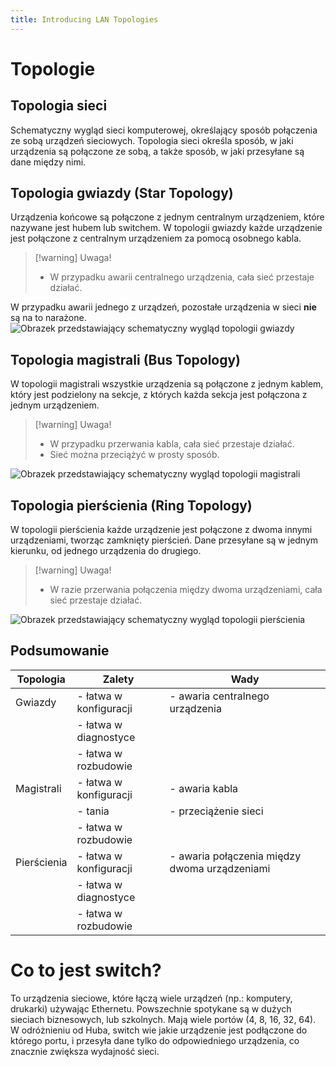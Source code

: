 ```yaml
---
title: Introducing LAN Topologies
---
```


# Topologie

## Topologia sieci

Schematyczny wygląd sieci komputerowej, określający sposób połączenia ze sobą urządzeń sieciowych. Topologia sieci określa sposób, w jaki urządzenia są połączone ze sobą, a także sposób, w jaki przesyłane są dane między nimi.

## Topologia gwiazdy (Star Topology)

Urządzenia końcowe są połączone z jednym centralnym urządzeniem, które nazywane jest hubem lub switchem. W topologii gwiazdy każde urządzenie jest połączone z centralnym urządzeniem za pomocą osobnego kabla.

> [!warning] Uwaga!
>
> - W przypadku awarii centralnego urządzenia, cała sieć przestaje działać.

W przypadku awarii jednego z urządzeń, pozostałe urządzenia w sieci **nie** są na to narażone.
![Obrazek przedstawiający schematyczny wygląd topologii gwiazdy](/intro-to-lan/images/star-topology.png)

## Topologia magistrali (Bus Topology)

W topologii magistrali wszystkie urządzenia są połączone z jednym kablem, który jest podzielony na sekcje, z których każda sekcja jest połączona z jednym urządzeniem.

> [!warning] Uwaga!
>
> - W przypadku przerwania kabla, cała sieć przestaje działać.
> - Sieć można przeciążyć w prosty sposób.

![Obrazek przedstawiający schematyczny wygląd topologii magistrali](/intro-to-lan/images/bus-topology.png)

## Topologia pierścienia (Ring Topology)

W topologii pierścienia każde urządzenie jest połączone z dwoma innymi urządzeniami, tworząc zamknięty pierścień. Dane przesyłane są w jednym kierunku, od jednego urządzenia do drugiego.

> [!warning] Uwaga!
>
> - W razie przerwania połączenia między dwoma urządzeniami, cała sieć przestaje działać.

![Obrazek przedstawiający schematyczny wygląd topologii pierścienia](/intro-to-lan/images/ring-topology.png)

## Podsumowanie

| Topologia   | Zalety                 | Wady                                          |
| ----------- | ---------------------- | --------------------------------------------- |
| Gwiazdy     | - łatwa w konfiguracji | - awaria centralnego urządzenia               |
|             | - łatwa w diagnostyce  |                                               |
|             | - łatwa w rozbudowie   |                                               |
| Magistrali  | - łatwa w konfiguracji | - awaria kabla                                |
|             | - tania                | - przeciążenie sieci                          |
|             | - łatwa w rozbudowie   |                                               |
| Pierścienia | - łatwa w konfiguracji | - awaria połączenia między dwoma urządzeniami |
|             | - łatwa w diagnostyce  |                                               |
|             | - łatwa w rozbudowie   |                                               |

# Co to jest switch?

To urządzenia sieciowe, które łączą wiele urządzeń (np.: komputery, drukarki) używając Ethernetu.
Powszechnie spotykane są w dużych sieciach biznesowych, lub szkolnych. Mają wiele portów (4, 8, 16, 32, 64).
W odróżnieniu od Huba, switch wie jakie urządzenie jest podłączone do którego portu, i przesyła dane tylko do odpowiedniego urządzenia, co znacznie zwiększa wydajność sieci.
